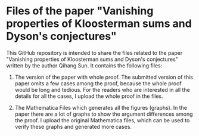 # Files of the paper "Vanishing properties of Kloosterman sums and Dyson's conjectures"

This GitHub repository is intended to share the files related to the paper "Vanishing properties of Kloosterman sums and Dyson's conjectures" written by the author Qihang Sun. It contains the following files: 

1. The version of the paper with whole proof. The submitted version of this paper omits a few cases among the proof, because the whole proof would be long and tedious. For the readers who are interested in all the details for all the cases, I upload the whole proof in the files.

2. The Mathematica Files which generates all the figures (graphs). In the paper there are a lot of graphs to show the argument differences among the proof. I upload the original Mathematica files, which can be used to verify these graphs and generated more cases. 
